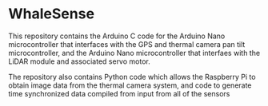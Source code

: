 # WhaleSense

This repository contains the Arduino C code for the Arduino Nano microcontroller that interfaces with the GPS and thermal camera pan tilt microcontroller, 
and the Arduino Nano microcontroller that interfaes with the LiDAR module and associated servo motor.

The repository also contains Python code which allows the Raspberry Pi to obtain image data from the thermal camera system, and code to generate time synchronized
data compiled from input from all of the sensors
